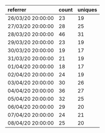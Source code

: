 | referrer          | count | uniques |
| :---------------- | :---- | :------ |
| 26/03/20 20:00:00 | 23    | 19      |
| 27/03/20 20:00:00 | 28    | 25      |
| 28/03/20 20:00:00 | 46    | 31      |
| 29/03/20 20:00:00 | 23    | 19      |
| 30/03/20 20:00:00 | 19    | 17      |
| 31/03/20 20:00:00 | 21    | 19      |
| 01/04/20 20:00:00 | 18    | 17      |
| 02/04/20 20:00:00 | 24    | 19      |
| 03/04/20 20:00:00 | 30    | 26      |
| 04/04/20 20:00:00 | 36    | 27      |
| 05/04/20 20:00:00 | 32    | 25      |
| 06/04/20 20:00:00 | 29    | 20      |
| 07/04/20 20:00:00 | 24    | 21      |
| 08/04/20 20:00:00 | 25    | 20      |